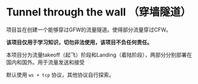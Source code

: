 # Tunnel through the wall （穿墙隧道）

项目旨在创建一个能够穿过GFW的流量隧道。使得部分流量穿过CFW。

**该项目仅用于学习知识，切勿非法使用，该项目不负任何责任。**



本项目分为流量takeoff（起飞）阶段和Landing（着陆阶段），两部分分别部署在国内和国外。用于流量发送和接受



默认使用 `ws + tcp` 协议，其他协议自行探索。
